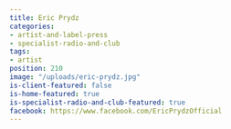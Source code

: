 ```yaml
---
title: Eric Prydz
categories:
- artist-and-label-press
- specialist-radio-and-club
tags:
- artist
position: 210
image: "/uploads/eric-prydz.jpg"
is-client-featured: false
is-home-featured: true
is-specialist-radio-and-club-featured: true
facebook: https://www.facebook.com/EricPrydzOfficial
---
```



